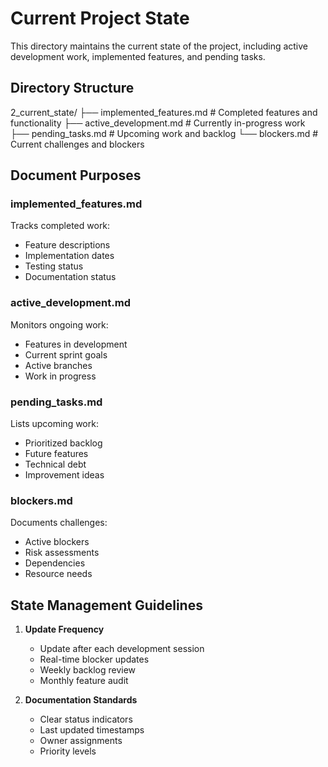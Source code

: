 # Current Project State

This directory maintains the current state of the project, including active development work, implemented features, and pending tasks.

## Directory Structure

2_current_state/
├── implemented_features.md # Completed features and functionality
├── active_development.md # Currently in-progress work
├── pending_tasks.md # Upcoming work and backlog
└── blockers.md # Current challenges and blockers

## Document Purposes

### implemented_features.md

Tracks completed work:

- Feature descriptions
- Implementation dates
- Testing status
- Documentation status

### active_development.md

Monitors ongoing work:

- Features in development
- Current sprint goals
- Active branches
- Work in progress

### pending_tasks.md

Lists upcoming work:

- Prioritized backlog
- Future features
- Technical debt
- Improvement ideas

### blockers.md

Documents challenges:

- Active blockers
- Risk assessments
- Dependencies
- Resource needs

## State Management Guidelines

1. **Update Frequency**

   - Update after each development session
   - Real-time blocker updates
   - Weekly backlog review
   - Monthly feature audit

2. **Documentation Standards**
   - Clear status indicators
   - Last updated timestamps
   - Owner assignments
   - Priority levels
